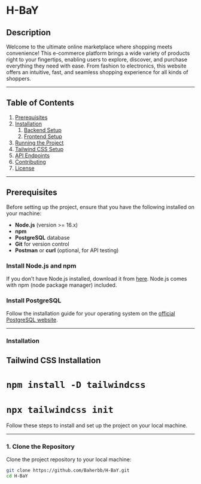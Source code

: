 # H-BaY

## Description

Welcome to the ultimate online marketplace where shopping meets convenience! This e-commerce platform brings a wide variety of products right to your fingertips, enabling users to explore, discover, and purchase everything they need with ease. From fashion to electronics, this website offers an intuitive, fast, and seamless shopping experience for all kinds of shoppers.

---

## Table of Contents

1. [Prerequisites](#prerequisites)
2. [Installation](#installation)
    1. [Backend Setup](#backend-setup)
    2. [Frontend Setup](#frontend-setup)
3. [Running the Project](#running-the-project)
4. [Tailwind CSS Setup](#tailwind-css-setup)
5. [API Endpoints](#api-endpoints)
6. [Contributing](#contributing)
7. [License](#license)

---

## Prerequisites

Before setting up the project, ensure that you have the following installed on your machine:

- **Node.js** (version >= 16.x)
- **npm**
- **PostgreSQL** database
- **Git** for version control
- **Postman** or **curl** (optional, for API testing)

### Install Node.js and npm

If you don’t have Node.js installed, download it from [here](https://nodejs.org/). Node.js comes with npm (node package manager) included.

### Install PostgreSQL

Follow the installation guide for your operating system on the [official PostgreSQL website](https://www.postgresql.org/download/).

---

### Installation

## Tailwind CSS Installation
# `npm install -D tailwindcss`
# `npx tailwindcss init`


Follow these steps to install and set up the project on your local machine.

---

### 1. Clone the Repository

Clone the project repository to your local machine:

```bash
git clone https://github.com/Baherbb/H-BaY.git
cd H-BaY
